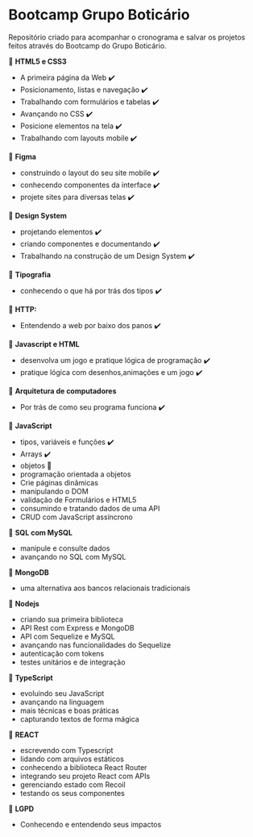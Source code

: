 # Bootcamp Grupo Boticário

Repositório criado para acompanhar o cronograma e salvar os projetos feitos através do Bootcamp do Grupo Boticário.

:star2: **HTML5 e CSS3**

- A primeira página da Web :heavy_check_mark:
- Posicionamento, listas e navegação :heavy_check_mark:
- Trabalhando com formulários e tabelas :heavy_check_mark:
- Avançando no CSS :heavy_check_mark:
- Posicione elementos na tela :heavy_check_mark:
- Trabalhando com layouts mobile :heavy_check_mark:

:star2: **Figma**

- construindo o layout do seu site mobile :heavy_check_mark:
- conhecendo componentes da interface :heavy_check_mark:
- projete sites para diversas telas :heavy_check_mark:

:star2: **Design System**

- projetando elementos :heavy_check_mark:
- criando componentes e documentando :heavy_check_mark:
- Trabalhando na construção de um Design System :heavy_check_mark:

:star2: **Tipografia**

- conhecendo o que há por trás dos tipos :heavy_check_mark:

:star2: **HTTP:**

- Entendendo a web por baixo dos panos :heavy_check_mark:

:star2: **Javascript e HTML**

- desenvolva um jogo e pratique lógica de programação :heavy_check_mark:
- pratique lógica com desenhos,animações e um jogo :heavy_check_mark:

:star2: **Arquitetura de computadores**

- Por trás de como seu programa funciona :heavy_check_mark:

:star2: **JavaScript** 

- tipos, variáveis e funções :heavy_check_mark:
- Arrays :heavy_check_mark:
- objetos :runner:
- programação orientada a objetos
- Crie páginas dinâmicas
- manipulando o DOM
- validação de Formulários e HTML5
- consumindo e tratando dados de uma API
- CRUD com JavaScript assíncrono

:star2: **SQL com MySQL**

- manipule e consulte dados
- avançando no SQL com MySQL

:star2: **MongoDB**

- uma alternativa aos bancos relacionais tradicionais

:star2: **Nodejs**

- criando sua primeira biblioteca
- API Rest com Express e MongoDB
- API com Sequelize e MySQL
- avançando nas funcionalidades do Sequelize
- autenticação com tokens
- testes unitários e de integração

:star2: **TypeScript**

- evoluindo seu JavaScript
- avançando na linguagem
- mais técnicas e boas práticas
- capturando textos de forma mágica

:star2: **REACT**

- escrevendo com Typescript
- lidando com arquivos estáticos
- conhecendo a biblioteca React Router
- integrando seu projeto React com APIs
- gerenciando estado com Recoil
- testando os seus componentes

:star2: **LGPD**

- Conhecendo e entendendo seus impactos
